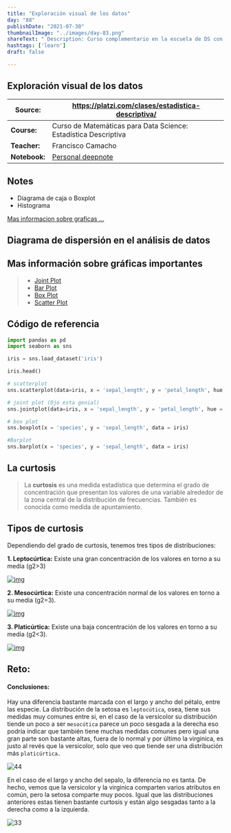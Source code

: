 ```yaml
---
title: "Exploración visual de los datos"
day: "88"
publishDate: "2021-07-30"
thumbnailImage: "../images/day-83.png"
shareText: " Description: Curso complementario en la escuela de DS con platzi "
hashtags: ['learn']
draft: false

---
```


## Exploración visual de los datos

| Source:       | https://platzi.com/clases/estadistica-descriptiva/           |
| ------------- | ------------------------------------------------------------ |
| **Course:**   | Curso de Matemáticas para Data Science: Estadística Descriptiva |
| **Teacher:**  | Francisco Camacho                                            |
| **Notebook:** | [Personal deepnote](https://deepnote.com/project/curso-estadistica-descriptiva-2021-Duplicate-7uTueWZDQ-aKrq24bLdf2A) |

## Notes

- Diagrama de caja o Boxplot
- Histograma

[Mas informacion sobre graficas ...](https://datavizproject.com/data-type/marimekko-chart/)

## Diagrama de dispersión en el análisis de datos 



## Mas información sobre gráficas importantes

> - [Joint Plot ](https://seaborn.pydata.org/generated/seaborn.jointplot.html)
> - [Bar Plot](https://seaborn.pydata.org/generated/seaborn.barplot.html)
> - [Box Plot](https://seaborn.pydata.org/generated/seaborn.boxplot.html)
> - [Scatter Plot](https://seaborn.pydata.org/generated/seaborn.scatterplot.html)



## Código de referencia 

```python
import pandas as pd 
import seaborn as sns

iris = sns.load_dataset('iris')

iris.head()
```

```python
# scatterplot 
sns.scatterplot(data=iris, x = 'sepal_length', y = 'petal_length', hue = 'species')
```


```python
# joint plot (Ojo esta genial)
sns.jointplot(data=iris, x = 'sepal_length', y = 'petal_length', hue = 'species')
```

```Python
# box plot 
sns.boxplot(x = 'species', y = 'sepal_length', data = iris)
```

```Python
#Barplot
sns.barplot(x = 'species', y = 'sepal_length', data = iris)
```

## La **curtosis**

> La **curtosis** es una medida estadística que determina el grado de concentración que presentan los valores de una variable alrededor de la zona central de la distribución de frecuencias. También es conocida como medida de apuntamiento.

## Tipos de curtosis

Dependiendo del grado de curtosis, tenemos tres tipos de distribuciones:

**1. Leptocúrtica:** Existe una gran concentración de los valores en torno a su media (g2>3)

[![img](https://economipedia.com/wp-content/uploads/2017/09/Leptocurtica-2-300x179.jpg)](https://economipedia.com/wp-content/uploads/2017/09/Leptocurtica-2.jpg)

**2. Mesocúrtica:** Existe una concentración normal de los valores en torno a su media (g2=3).

[![img](https://economipedia.com/wp-content/uploads/2017/09/normal-300x179.jpg)](https://economipedia.com/wp-content/uploads/2017/09/normal.jpg)

**3. Platicúrtica:** Existe una baja concentración de los valores en torno a su media (g2<3).

[![img](https://economipedia.com/wp-content/uploads/2017/09/Platicurtica-300x178.jpg)](https://economipedia.com/wp-content/uploads/2017/09/Platicurtica.jpg)



## Reto:

#### Conclusiones:

Hay una diferencia bastante marcada con el largo y ancho del pétalo, entre las especie. La distribución de la setosa es `leptocútica`, osea, tiene sus medidas muy comunes entre si, en el caso de la versicolor su distribución tiende un poco a ser `mesocútica` parece un poco sesgada a la derecha eso podría indicar que también tiene muchas medidas comunes pero igual una gran parte son bastante altas, fuera de lo normal y por último la virginica, es justo al revés que la versicolor, solo que veo que tiende ser una distribución más `platicúrtica.`


![44](https://user-images.githubusercontent.com/63415652/122652179-0e4d8300-d103-11eb-8f41-152e6f86283b.PNG)



En el caso de el largo y ancho del sepalo, la diferencia no es tanta. De hecho, vemos que la versicolor y la virginica comparten varios atributos en común, pero la setosa comparte muy pocos. Igual que las distribuciones anteriores estas tienen bastante curtosis y están algo sesgadas tanto a la derecha como a la izquierda.

![33](https://user-images.githubusercontent.com/63415652/122652181-0ee61980-d103-11eb-83b3-5f0f7aeac701.PNG)

